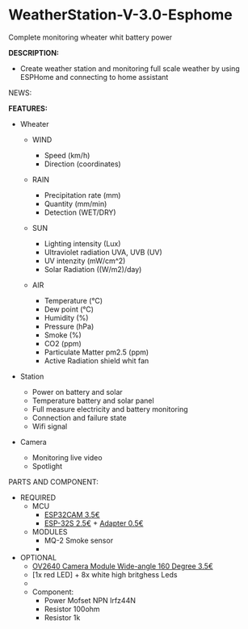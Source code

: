 # WeatherStation-V-3.0-Esphome
Complete monitoring wheater whit battery power

**DESCRIPTION:**
 - Create weather station and monitoring full scale weather by using ESPHome and connecting to home assistant
 
NEWS:

**FEATURES:**
- Wheater
  - WIND
    - Speed (km/h)
    - Direction (coordinates)
  
  - RAIN
    - Precipitation rate (mm)
    - Quantity (mm/min)
    - Detection (WET/DRY)
  
  - SUN
    - Lighting intensity (Lux)
    - Ultraviolet radiation UVA, UVB (UV)
    - UV intenzity (mW/cm^2)
    - Solar Radiation ((W/m2)/day)
  
  - AIR
    - Temperature (°C)
    - Dew point (°C)
    - Humidity (%)
    - Pressure (hPa)
    - Smoke (%)
    - CO2 (ppm)
    - Particulate Matter pm2.5 (ppm)
    - Active Radiation shield whit fan

- Station
   - Power on battery and solar
   - Temperature battery and solar panel
   - Full measure electricity and battery monitoring
   - Connection and failure state
   - Wifi signal

- Camera
   - Monitoring live video
   - Spotlight
 
PARTS AND COMPONENT:
- REQUIRED
   - MCU
       - [ESP32CAM 3.5€](https://a.aliexpress.com/_mNO3h4e)
       - [ESP-32S 2.5€](https://a.aliexpress.com/_mtYXh6i) + [Adapter 0.5€](https://a.aliexpress.com/_mNiOE98)
   - MODULES
       - MQ-2 Smoke sensor
       - 
- OPTIONAL
  - [OV2640 Camera Module Wide-angle 160 Degree 3.5€](https://a.aliexpress.com/_mLNkjQE)
  - [1x red LED] + 8x white high britghess Leds
  - 
  - Component:
      - Power Mofset NPN Irfz44N
      - Resistor 100ohm
      - Resistor 1k

  



